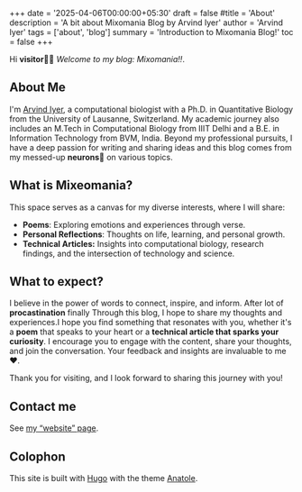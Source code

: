 +++
date = '2025-04-06T00:00:00+05:30'
draft = false
#title = 'About'
description = 'A bit about Mixomania Blog by Arvind Iyer'
author = 'Arvind Iyer'
tags = ['about', 'blog']
summary = 'Introduction to Mixomania Blog!'
toc = false
+++


Hi **visitor👋😊** *Welcome to my blog: Mixomania!!*. 
## About Me
I'm <span style="color:red">[Arvind Iyer](https://arvindkiyer.com/)</span>, a computational biologist with a Ph.D. in Quantitative Biology from the University of Lausanne, Switzerland. My academic journey also includes an M.Tech in Computational Biology from IIIT Delhi and a B.E. in Information Technology from BVM, India. Beyond my professional pursuits, I have a deep passion for writing and sharing ideas and this blog comes from my messed-up **neurons🧠** on various topics.
​

## What is Mixeomania?
This space serves as a canvas for my diverse interests, where I will share:​
- **Poems**: Exploring emotions and experiences through verse.​
- **Personal Reflections**: Thoughts on life, learning, and personal growth.​
- **Technical Articles:** Insights into computational biology, research findings, and the intersection of technology and science.​

## What to expect?

I believe in the power of words to connect, inspire, and inform. After lot of **procastination** finally Through this blog, I hope to share my thoughts and experiences.I hope you find something that resonates with you, whether it's a **poem** that speaks to your heart or a **technical article that sparks your curiosity**. I encourage you to engage with the content, share your thoughts, and join the conversation. Your feedback and insights are invaluable to me ❤️.

Thank you for visiting, and I look forward to sharing this journey with you!

## Contact me

See [my “website” page](https://arvindkiyer.com/).


## Colophon

This site is built with [Hugo](https://gohugo.io) with the theme
[Anatole](https://github.com/lxndrblz/anatole).
